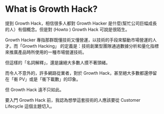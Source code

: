 # What is Growth Hack?

提到 Growth Hack，相信很多人都對 Growth Hacker 是什麼(幫忙公司巨幅成長的人）有個概念。但是對 (Howto ) Growth Hack 可說是很陌生。

Growth Hacker 專指那群既懂技術又懂營運，以技術的手段來驅動市場營運的人才。而「Growth Hacking」 的定義是：技術創業型團隊通過數據分析和量化指標來推廣產品時所使用的一種市場營運技術。

但這樣的「名詞解釋」，還是讓絕大多數人摸不著頭緒。

而令人不意外的，許多網路從業者，對於 Growth Hack，甚至絕大多數都還停留在「衝 PV」或是「衝下載數」的印象。

但 Growth Hack 遠不只如此。

要入門 Growth Hack 前，我認為想學這套技術的人應該要從 Customer Lifecycle 這個主題切入。